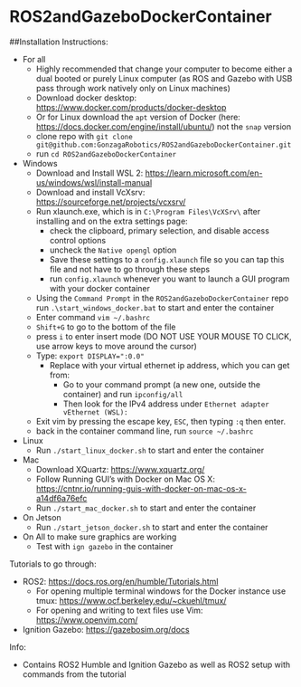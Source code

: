 # ROS2andGazeboDockerContainer

##Installation Instructions: 
- For all
  - Highly recommended that change your computer to become either a dual booted or purely Linux computer (as ROS and Gazebo with USB pass through work natively only on Linux machines)
  - Download docker desktop: https://www.docker.com/products/docker-desktop
  - Or for Linux download the `apt` version of Docker (here: https://docs.docker.com/engine/install/ubuntu/) not the `snap` version
  - clone repo with `git clone git@github.com:GonzagaRobotics/ROS2andGazeboDockerContainer.git`
  - run `cd ROS2andGazeboDockerContainer`
- Windows
  - Download and Install WSL 2: https://learn.microsoft.com/en-us/windows/wsl/install-manual
  - Download and install VcXsrv: https://sourceforge.net/projects/vcxsrv/
  - Run xlaunch.exe, which is in `C:\Program Files\VcXSrv\` after installing and on the extra settings page:
    - check the clipboard, primary selection, and disable access control options
    - uncheck the `Native opengl` option
    - Save these settings to a `config.xlaunch` file so you can tap this file and not have to go through these steps
    - run `config.xlaunch` whenever you want to launch a GUI program with your docker container
  - Using the `Command Prompt` in the `ROS2andGazeboDockerContainer` repo run `.\start_windows_docker.bat` to start and enter the container
  - Enter command `vim ~/.bashrc`
  - `Shift+G` to go to the bottom of the file
  - press `i` to enter insert mode (DO NOT USE YOUR MOUSE TO CLICK, use arrow keys to move around the cursor)
  - Type: `export DISPLAY=":0.0"`
    - Replace with your virtual ethernet ip address, which you can get from:
      - Go to your command prompt (a new one, outside the container) and run `ipconfig/all`
      - Then look for the IPv4 address under `Ethernet adapter vEthernet (WSL):`
  - Exit vim by pressing the escape key, `ESC`, then typing `:q` then enter.
  - back in the container command line, run `source ~/.bashrc`
- Linux
  - Run `./start_linux_docker.sh` to start and enter the container
- Mac
  - Download XQuartz: https://www.xquartz.org/
  - Follow Running GUI’s with Docker on Mac OS X: https://cntnr.io/running-guis-with-docker-on-mac-os-x-a14df6a76efc
  - Run `./start_mac_docker.sh` to start and enter the container
- On Jetson
  - Run `./start_jetson_docker.sh` to start and enter the container
- On All to make sure graphics are working
  - Test with `ign gazebo` in the container

Tutorials to go through:
- ROS2: https://docs.ros.org/en/humble/Tutorials.html
  - For opening multiple terminal windows for the Docker instance use tmux: https://www.ocf.berkeley.edu/~ckuehl/tmux/
  - For opening and writing to text files use Vim: https://www.openvim.com/
- Ignition Gazebo: https://gazebosim.org/docs

Info:
- Contains ROS2 Humble and Ignition Gazebo as well as ROS2 setup with commands from the tutorial
